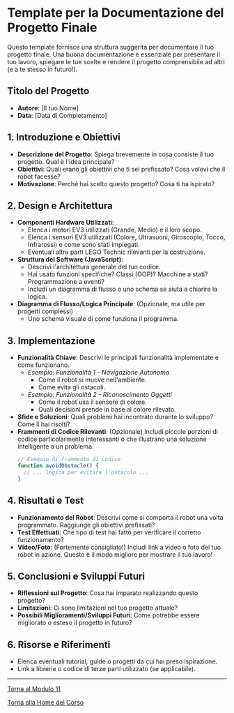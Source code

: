 # Template per la Documentazione del Progetto Finale

Questo template fornisce una struttura suggerita per documentare il tuo progetto finale. Una buona documentazione è essenziale per presentare il tuo lavoro, spiegare le tue scelte e rendere il progetto comprensibile ad altri (e a te stesso in futuro!).

## Titolo del Progetto

*   **Autore**: [Il tuo Nome]
*   **Data**: [Data di Completamento]

## 1. Introduzione e Obiettivi

*   **Descrizione del Progetto**: Spiega brevemente in cosa consiste il tuo progetto. Qual è l'idea principale?
*   **Obiettivi**: Quali erano gli obiettivi che ti sei prefissato? Cosa volevi che il robot facesse?
*   **Motivazione**: Perché hai scelto questo progetto? Cosa ti ha ispirato?

## 2. Design e Architettura

*   **Componenti Hardware Utilizzati**:
    *   Elenca i motori EV3 utilizzati (Grande, Medio) e il loro scopo.
    *   Elenca i sensori EV3 utilizzati (Colore, Ultrasuoni, Giroscopio, Tocco, Infrarossi) e come sono stati impiegati.
    *   Eventuali altre parti LEGO Technic rilevanti per la costruzione.
*   **Struttura del Software (JavaScript)**:
    *   Descrivi l'architettura generale del tuo codice.
    *   Hai usato funzioni specifiche? Classi (OOP)? Macchine a stati? Programmazione a eventi?
    *   Includi un diagramma di flusso o uno schema se aiuta a chiarire la logica.
*   **Diagramma di Flusso/Logica Principale**: (Opzionale, ma utile per progetti complessi)
    *   Uno schema visuale di come funziona il programma.

## 3. Implementazione

*   **Funzionalità Chiave**: Descrivi le principali funzionalità implementate e come funzionano.
    *   *Esempio: Funzionalità 1 - Navigazione Autonoma*
        *   Come il robot si muove nell'ambiente.
        *   Come evita gli ostacoli.
    *   *Esempio: Funzionalità 2 - Riconoscimento Oggetti*
        *   Come il robot usa il sensore di colore.
        *   Quali decisioni prende in base al colore rilevato.
*   **Sfide e Soluzioni**: Quali problemi hai incontrato durante lo sviluppo? Come li hai risolti?
*   **Frammenti di Codice Rilevanti**: (Opzionale) Includi piccole porzioni di codice particolarmente interessanti o che illustrano una soluzione intelligente a un problema.
    ```javascript
    // Esempio di frammento di codice
    function avoidObstacle() {
      // ... logica per evitare l'ostacolo ...
    }
    ```

## 4. Risultati e Test

*   **Funzionamento del Robot**: Descrivi come si comporta il robot una volta programmato. Raggiunge gli obiettivi prefissati?
*   **Test Effettuati**: Che tipo di test hai fatto per verificare il corretto funzionamento?
*   **Video/Foto**: (Fortemente consigliato!) Includi link a video o foto del tuo robot in azione. Questo è il modo migliore per mostrare il tuo lavoro!

## 5. Conclusioni e Sviluppi Futuri

*   **Riflessioni sul Progetto**: Cosa hai imparato realizzando questo progetto?
*   **Limitazioni**: Ci sono limitazioni nel tuo progetto attuale?
*   **Possibili Miglioramenti/Sviluppi Futuri**: Come potrebbe essere migliorato o esteso il progetto in futuro?

## 6. Risorse e Riferimenti

*   Elenca eventuali tutorial, guide o progetti da cui hai preso ispirazione.
*   Link a librerie o codice di terze parti utilizzato (se applicabile).

---

[Torna al Modulo 11](../README.md)

[Torna alla Home del Corso](../../README.md)